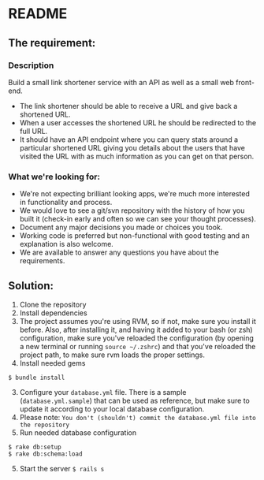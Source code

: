 # README

## The requirement:

### Description

Build a small link shortener service with an API as well as a small web front-end.

* The link shortener should be able to receive a URL and give back a shortened URL.
* When a user accesses the shortened URL he should be redirected to the full URL.
* It should have an API endpoint where you can query stats around a particular shortened URL giving you details about the users that have visited the URL with as much information as you can get on that person.

### What we're looking for:

* We're not expecting brilliant looking apps, we're much more interested in functionality and process.
* We would love to see a git/svn repository with the history of how you built it (check-in early and often so we can see your thought processes).
* Document any major decisions you made or choices you took.
* Working code is preferred but non-functional with good testing and an explanation is also welcome.
* We are available to answer any questions you have about the requirements.

## Solution:

1. Clone the repository
2. Install dependencies
  1. The project assumes you're using RVM, so if not, make sure you install it before. Also, after installing it, and having it added to your bash (or zsh) configuration, make sure you've reloaded the configuration (by opening a new terminal or running `source ~/.zshrc`) and that you've reloaded the project path, to make sure rvm loads the proper settings.
  2. Install needed gems
  ```
  $ bundle install
  ```
3. Configure your `database.yml` file. There is a sample (`database.yml.sample`) that can be used as reference, but make sure to update it according to your local database configuration.
  1. Please note: `You don't (shouldn't) commit the database.yml file into the repository`
4. Run needed database configuration
```
$ rake db:setup
$ rake db:schema:load
```
5. Start the server
`$ rails s`
